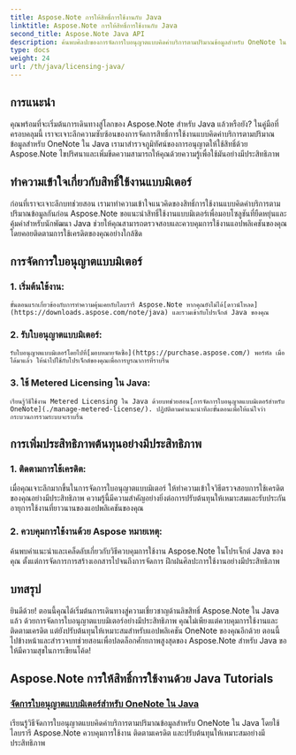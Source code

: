 ```yaml
---
title: Aspose.Note การให้สิทธิ์การใช้งานกับ Java
linktitle: Aspose.Note การให้สิทธิ์การใช้งานกับ Java
second_title: Aspose.Note Java API
description: ค้นพบศิลปะของการจัดการใบอนุญาตแบบคิดค่าบริการตามปริมาณข้อมูลสำหรับ OneNote ใน Java ด้วย Aspose.Note ควบคุมการใช้งาน ติดตามเครดิต และปรับต้นทุนให้เหมาะสมอย่างมีประสิทธิภาพ
type: docs
weight: 24
url: /th/java/licensing-java/
---
```

## การแนะนำ

คุณพร้อมที่จะเริ่มต้นการเดินทางสู่โลกของ Aspose.Note สำหรับ Java แล้วหรือยัง? ในคู่มือที่ครอบคลุมนี้ เราจะเจาะลึกความซับซ้อนของการจัดการสิทธิ์การใช้งานแบบคิดค่าบริการตามปริมาณข้อมูลสำหรับ OneNote ใน Java เรามาสำรวจภูมิทัศน์ของการอนุญาตให้ใช้สิทธิ์ด้วย Aspose.Note ไขปริศนาและเพิ่มขีดความสามารถให้คุณด้วยความรู้เพื่อใช้มันอย่างมีประสิทธิภาพ

## ทำความเข้าใจเกี่ยวกับสิทธิ์ใช้งานแบบมิเตอร์

ก่อนที่เราจะเจาะลึกบทช่วยสอน เรามาทำความเข้าใจแนวคิดของสิทธิ์การใช้งานแบบคิดค่าบริการตามปริมาณข้อมูลกันก่อน Aspose.Note ขอแนะนำสิทธิ์ใช้งานแบบมิเตอร์เพื่อมอบโซลูชันที่ยืดหยุ่นและคุ้มค่าสำหรับนักพัฒนา Java ช่วยให้คุณสามารถตรวจสอบและควบคุมการใช้งานแอปพลิเคชันของคุณ โดยคอยติดตามการใช้เครดิตของคุณอย่างใกล้ชิด

## การจัดการใบอนุญาตแบบมิเตอร์

### 1. เริ่มต้นใช้งาน:
    ขั้นตอนแรกเกี่ยวข้องกับการทำความคุ้นเคยกับไลบรารี Aspose.Note หากคุณยังไม่ได้[ดาวน์โหลด](https://downloads.aspose.com/note/java) และรวมเข้ากับโปรเจ็กต์ Java ของคุณ

### 2. รับใบอนุญาตแบบมิเตอร์:
    รับใบอนุญาตแบบมิเตอร์โดยไปที่[มอบหมายจัดซื้อ](https://purchase.aspose.com/) พอร์ทัล เมื่อได้มาแล้ว ให้นำไปใช้กับโปรเจ็กต์ของคุณเพื่อการบูรณาการที่ราบรื่น

### 3. ใช้ Metered Licensing ใน Java:
    เรียนรู้วิธีใช้งาน Metered Licensing ใน Java ด้วยบทช่วยสอน[การจัดการใบอนุญาตแบบมิเตอร์สำหรับ OneNote](./manage-metered-license/). ปฏิบัติตามคำแนะนำทีละขั้นตอนเพื่อให้แน่ใจว่ากระบวนการรวมระบบจะราบรื่น

## การเพิ่มประสิทธิภาพต้นทุนอย่างมีประสิทธิภาพ

### 1. ติดตามการใช้เครดิต:
   เมื่อคุณเจาะลึกมากขึ้นในการจัดการใบอนุญาตแบบมิเตอร์ ให้ทำความเข้าใจวิธีตรวจสอบการใช้เครดิตของคุณอย่างมีประสิทธิภาพ ความรู้นี้มีความสำคัญอย่างยิ่งต่อการปรับต้นทุนให้เหมาะสมและรับประกันอายุการใช้งานที่ยาวนานของแอปพลิเคชันของคุณ

### 2. ควบคุมการใช้งานด้วย Aspose หมายเหตุ:
   ค้นพบคำแนะนำและเคล็ดลับเกี่ยวกับวิธีควบคุมการใช้งาน Aspose.Note ในโปรเจ็กต์ Java ของคุณ ตั้งแต่การจัดการการสร้างเอกสารไปจนถึงการจัดการ ฝึกฝนศิลปะการใช้งานอย่างมีประสิทธิภาพ

## บทสรุป

ยินดีด้วย! ตอนนี้คุณได้เริ่มต้นการเดินทางสู่ความเชี่ยวชาญด้านลิขสิทธิ์ Aspose.Note ใน Java แล้ว ด้วยการจัดการใบอนุญาตแบบมิเตอร์อย่างมีประสิทธิภาพ คุณไม่เพียงแต่ควบคุมการใช้งานและติดตามเครดิต แต่ยังปรับต้นทุนให้เหมาะสมสำหรับแอปพลิเคชัน OneNote ของคุณอีกด้วย ตอนนี้ ไปข้างหน้าและสำรวจบทช่วยสอนเพื่อปลดล็อกศักยภาพสูงสุดของ Aspose.Note สำหรับ Java ขอให้มีความสุขในการเขียนโค้ด!
## Aspose.Note การให้สิทธิ์การใช้งานด้วย Java Tutorials
### [จัดการใบอนุญาตแบบมิเตอร์สำหรับ OneNote ใน Java](./manage-metered-license/)
เรียนรู้วิธีจัดการใบอนุญาตแบบคิดค่าบริการตามปริมาณข้อมูลสำหรับ OneNote ใน Java โดยใช้ไลบรารี Aspose.Note ควบคุมการใช้งาน ติดตามเครดิต และปรับต้นทุนให้เหมาะสมอย่างมีประสิทธิภาพ